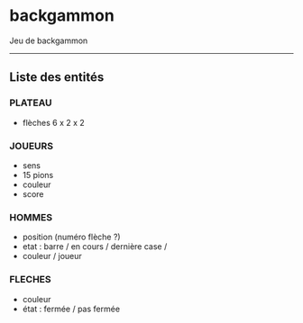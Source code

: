 # backgammon
Jeu de backgammon
___

## Liste des entités

### PLATEAU
- flèches 6 x 2 x 2

### JOUEURS
- sens
- 15 pions
- couleur
- score

### HOMMES
- position (numéro flèche ?)
- etat : barre / en cours / dernière case /
- couleur / joueur

### FLECHES
- couleur
- état : fermée / pas fermée

